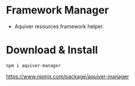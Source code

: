 # Framework Manager

- Aquiver resources framework helper.

# Download & Install
```
npm i aquiver-manager
```
https://www.npmjs.com/package/aquiver-manager